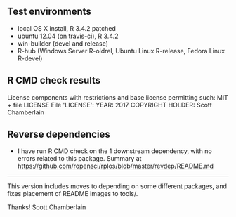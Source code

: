 ## Test environments

* local OS X install, R 3.4.2 patched
* ubuntu 12.04 (on travis-ci), R 3.4.2
* win-builder (devel and release)
* R-hub (Windows Server R-oldrel, Ubuntu Linux R-release, Fedora Linux R-devel)

## R CMD check results

  License components with restrictions and base license permitting such:
    MIT + file LICENSE
  File 'LICENSE':
    YEAR: 2017
    COPYRIGHT HOLDER: Scott Chamberlain

## Reverse dependencies

* I have run R CMD check on the 1 downstream dependency, with no errors
  related to this package. Summary at
  <https://github.com/ropensci/rplos/blob/master/revdep/README.md>

----------

This version includes moves to depending on some different packages,
and fixes placement of README images to tools/.

Thanks!
Scott Chamberlain
